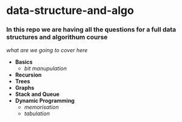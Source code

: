 # data-structure-and-algo
### In this repo we are having all the questions for a full data structures and algorithum course

_what are we going to cover here_
* **Basics**
   * *bit manupulation*
* **Recursion**
* **Trees**
* **Graphs**
* **Stack and Queue**
* **Dynamic Programming**
   * *memorisation*
   * *tabulation*

